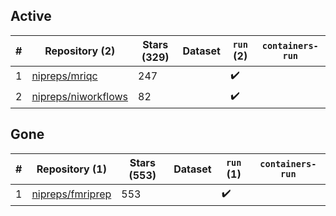 ## Active
| # | Repository (2) | Stars (329) | Dataset | `run` (2) | `containers-run` |
| --- | --- | --- | --- | --- | --- |
| 1 | [nipreps/mriqc](https://github.com/nipreps/mriqc) | 247 |  | :heavy_check_mark: |  |
| 2 | [nipreps/niworkflows](https://github.com/nipreps/niworkflows) | 82 |  | :heavy_check_mark: |  |

## Gone
| # | Repository (1) | Stars (553) | Dataset | `run` (1) | `containers-run` |
| --- | --- | --- | --- | --- | --- |
| 1 | [nipreps/fmriprep](https://github.com/nipreps/fmriprep) | 553 |  | :heavy_check_mark: |  |
